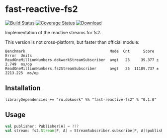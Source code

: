 # fast-reactive-fs2
[![Build Status](https://travis-ci.com/dokwork/fasti.svg?branch=master)](https://travis-ci.com/dokwork/fasti)
[![Coverage Status](https://coveralls.io/repos/github/dokwork/fast-reactive-fs2/badge.svg?branch=master)](https://coveralls.io/github/dokwork/fast-reactive-fs2?branch=master)
[![Download](https://api.bintray.com/packages/dokwork/maven/fast-reactive-fs2/images/download.svg) ](https://bintray.com/dokwork/maven/fast-reactive-fs2/_latestVersion)

Implementation of the reactive streams for fs2. 

This version is not cross-platform, but faster than official module:
```
Benchmark                                      Mode  Cnt      Score      Error  Units
ReadOneMillionNumbers.dokworkStreamSubscriber  avgt   25     39.377 ±    2.749  ms/op
ReadOneMillionNumbers.fs2StreamSubscriber      avgt   25  11189.737 ± 2213.225  ms/op
```

## Installation
`libraryDependencies += "ru.dokwork" %% "fast-reactive-fs2" % "0.1.0"`

## Usage
```scala
val publisher: Publisher[A] = ???
val stream: fs2.Stream[F, A] = StreamSubscriber.subscribe[F, A](publisher)
```
